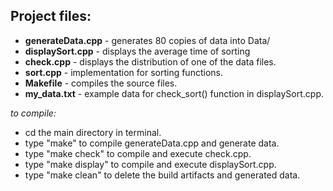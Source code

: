 ## Project files:


- **generateData.cpp** - generates 80 copies of data into Data/ 
- **displaySort.cpp** - displays the average time of sorting
- **check.cpp** - displays the distribution of one of the data files.
- **sort.cpp** - implementation for sorting functions.
- **Makefile** - compiles the source files.
- **my_data.txt** - example data for check_sort() function in displaySort.cpp.



*to compile:*

* cd the main directory in terminal. 
* type "make" to compile generateData.cpp and generate data.
* type "make check" to compile and execute check.cpp.
* type "make display" to compile and execute displaySort.cpp.
* type "make clean" to delete the build artifacts and generated data.
